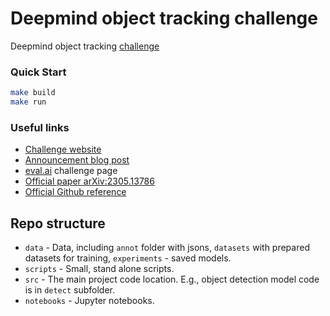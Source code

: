 # Deepmind object tracking challenge
Deepmind object tracking [challenge](https://ptchallenge-workshop.github.io/)

### Quick Start

```bash
make build
make run
```

### Useful links

* [Challenge website](https://ptchallenge-workshop.github.io/)
* [Announcement blog post](https://www.deepmind.com/blog/measuring-perception-in-ai-models)
* [eval.ai](https://eval.ai/web/challenges/challenge-page/2094/overview) challenge page
* [Official paper arXiv:2305.13786](https://arxiv.org/pdf/2305.13786.pdf)
* [Official Github reference](https://github.com/deepmind/perception_test)


## Repo structure

* `data` - Data, including `annot` folder with jsons, `datasets` with prepared datasets for training, `experiments` - saved models.
* `scripts` - Small, stand alone scripts.
* `src` - The main project code location. E.g., object detection model code is in `detect` subfolder.
* `notebooks` - Jupyter notebooks.